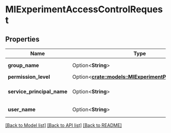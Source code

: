 # MlExperimentAccessControlRequest

## Properties

Name | Type | Description | Notes
------------ | ------------- | ------------- | -------------
**group_name** | Option<**String**> | name of the group | [optional]
**permission_level** | Option<[**crate::models::MlExperimentPermissionLevel**](MlExperimentPermissionLevel.md)> |  | [optional]
**service_principal_name** | Option<**String**> | name of the service principal | [optional]
**user_name** | Option<**String**> | name of the user | [optional]

[[Back to Model list]](../README.md#documentation-for-models) [[Back to API list]](../README.md#documentation-for-api-endpoints) [[Back to README]](../README.md)


